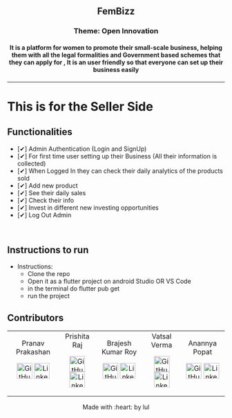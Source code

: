 <p align="center">
	<h2 align="center"> FemBizz </h2>
  <h3 align="center">Theme:  Open Innovation </h3>
	<h4 align="center"> It is a platform for women to promote their small-scale business, helping them with all the legal formalities and Government based schemes that they can apply for , It is an user friendly so that everyone can set up their business easily  <h4>
</p>

---
# This is for the Seller Side
## Functionalities
- [✔]  Admin Authentication (Login and SignUp)
- [✔]  For first time user setting up their Business (All their information is collected)
- [✔]  When Logged In they can check their daily analytics of the products sold
- [✔]  Add new product
- [✔]  See their daily sales
- [✔]  Check their info
- [✔]  Invest in different new investing opportunities
- [✔]  Log Out Admin
<br>


## Instructions to run

* Instructions:
	-  Clone the repo
	-  Open it as a flutter project on android Studio OR VS Code
	-  in the terminal do flutter pub get
	-  run the project

## Contributors

<table>
<tr align="center">

<td>
Pranav Prakashan
<p align="center">
<a href = "https://github.com/PranavPrakasan07"><img src = "http://www.iconninja.com/files/241/825/211/round-collaboration-social-github-code-circle-network-icon.svg" width="36" height = "36" alt="GitHub"/></a>
<a href = "https://www.linkedin.com/in/pranav-prakasan-/">
<img src = "http://www.iconninja.com/files/863/607/751/network-linkedin-social-connection-circular-circle-media-icon.svg" width="36" height="36" alt="LinkedIn"/>
</a>
</p>
</td>

<td>
Prishita Raj
<p align="center">
<a href = "https://github.com/prishitaraj"><img src = "http://www.iconninja.com/files/241/825/211/round-collaboration-social-github-code-circle-network-icon.svg" width="36" height = "36" alt="GitHub"/></a>
<a href = "https://www.linkedin.com/in/prishita-raj-77987619b/">
<img src = "http://www.iconninja.com/files/863/607/751/network-linkedin-social-connection-circular-circle-media-icon.svg" width="36" height="36" alt="LinkedIn"/>
</a>
</p>
</td>

<td>
Brajesh Kumar Roy
<p align="center">
<a href = "https://github.com/bkrroy"><img src = "http://www.iconninja.com/files/241/825/211/round-collaboration-social-github-code-circle-network-icon.svg" width="36" height = "36" alt="GitHub"/></a>
<a href = "https://www.linkedin.com/in/brajesh-kumar-roy-925b2119b/">
<img src = "http://www.iconninja.com/files/863/607/751/network-linkedin-social-connection-circular-circle-media-icon.svg" width="36" height="36" alt="LinkedIn"/>
</a>
</p>
</td>

<td>
Vatsal Verma
<p align="center">
<a href = "https://github.com/vatsal259"><img src = "http://www.iconninja.com/files/241/825/211/round-collaboration-social-github-code-circle-network-icon.svg" width="36" height = "36" alt="GitHub"/></a>
<a href = "https://www.linkedin.com/in/vatsal-verma-6b9653190/">
<img src = "http://www.iconninja.com/files/863/607/751/network-linkedin-social-connection-circular-circle-media-icon.svg" width="36" height="36" alt="LinkedIn"/>
</a>
</p>
</td>

<td>
Anannya Popat 
<p align="center">
<a href = "https://github.com/Anannyap7"><img src = "http://www.iconninja.com/files/241/825/211/round-collaboration-social-github-code-circle-network-icon.svg" width="36" height = "36" alt="GitHub"/></a>
<a href = "https://www.linkedin.com/in/anannya-popat-4bba3319a/">
<img src = "http://www.iconninja.com/files/863/607/751/network-linkedin-social-connection-circular-circle-media-icon.svg" width="36" height="36" alt="LinkedIn"/>
</a>
</p>
</td>
</tr>
</table>

<p align="center">
	Made with :heart: by lul
</p>

